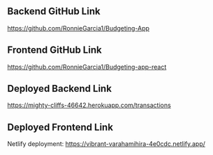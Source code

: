 ## Backend GitHub Link
https://github.com/RonnieGarcia1/Budgeting-App

## Frontend GitHub Link
https://github.com/RonnieGarcia1/Budgeting-app-react

## Deployed Backend Link
https://mighty-cliffs-46642.herokuapp.com/transactions

## Deployed Frontend Link
Netlify deployment: https://vibrant-varahamihira-4e0cdc.netlify.app/
